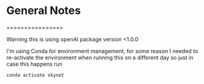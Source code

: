 # General Notes
================

Warning this is using openAI package version <1.0.0

I'm using Conda for environment management, for some reason I needed to re-activate the environment when running this on a different day so just in case this happens run

`conda activate skynet`
